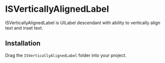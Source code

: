 ISVerticallyAlignedLabel
===============
ISVerticallyAlignedLabel is UILabel descendant with ability to vertically align text and inset text.

Installation
---------------
Drag the `ISVerticallyAlignedLabel` folder into your project.